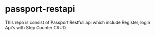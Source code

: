 # passport-restapi
This repo is consist of Passport Restfull api which include Register, login Api's with Step Counter CRUD.
